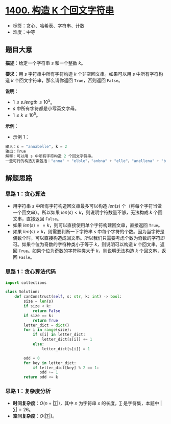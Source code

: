 # [1400. 构造 K 个回文字符串](https://leetcode.cn/problems/construct-k-palindrome-strings/)

- 标签：贪心、哈希表、字符串、计数
- 难度：中等

## 题目大意

**描述**：给定一个字符串 $s$ 和一个整数 $k$。

**要求**：用 $s$ 字符串中所有字符构造 $k$ 个非空回文串。如果可以用 $s$ 中所有字符构造 $k$ 个回文字符串，那么请你返回 `True`，否则返回 `False`。

**说明**：

- $1 \le s.length \le 10^5$。
- $s$ 中所有字符都是小写英文字母。
- $1 \le k \le 10^5$。

**示例**：

- 示例 1：

```python
输入：s = "annabelle", k = 2
输出：True
解释：可以用 s 中所有字符构造 2 个回文字符串。
一些可行的构造方案包括："anna" + "elble"，"anbna" + "elle"，"anellena" + "b"
```

## 解题思路

### 思路 1：贪心算法

- 用字符串 $s$ 中所有字符构造回文串最多可以构造 $len(s)$ 个（将每个字符当做一个回文串）。所以如果 $len(s) < k$，则说明字符数量不够，无法构成 $k$ 个回文串，直接返回 `False`。
- 如果 $len(s) == k$，则可以直接使用单个字符构建回文串，直接返回 `True`。
- 如果 $len(s) > k$，则需要判断一下字符串 $s$ 中每个字符的个数。因为当字符是偶数个时，可以直接构造成回文串。所以我们只需要考虑个数为奇数的字符即可。如果个位为奇数的字符种类小于等于 $k$，则说明可以构造 $k$ 个回文串，返回 `True`。如果个位为奇数的字符种类大于 $k$，则说明无法构造 $k$ 个回文串，返回 `Fasle`。

### 思路 1：贪心算法代码

```python
import collections

class Solution:
    def canConstruct(self, s: str, k: int) -> bool:
        size = len(s)
        if size < k:
            return False
        if size == k:
            return True
        letter_dict = dict()
        for i in range(size):
            if s[i] in letter_dict:
                letter_dict[s[i]] += 1
            else:
                letter_dict[s[i]] = 1

        odd = 0
        for key in letter_dict:
            if letter_dict[key] % 2 == 1:
               odd += 1
        return odd <= k
```

### 思路 1：复杂度分析

- **时间复杂度**：$O(n + |\sum|)$，其中 $n$ 为字符串 $s$ 的长度，$\sum$ 是字符集，本题中 $|\sum| = 26$。
- **空间复杂度**：$O(|\sum|)$。

